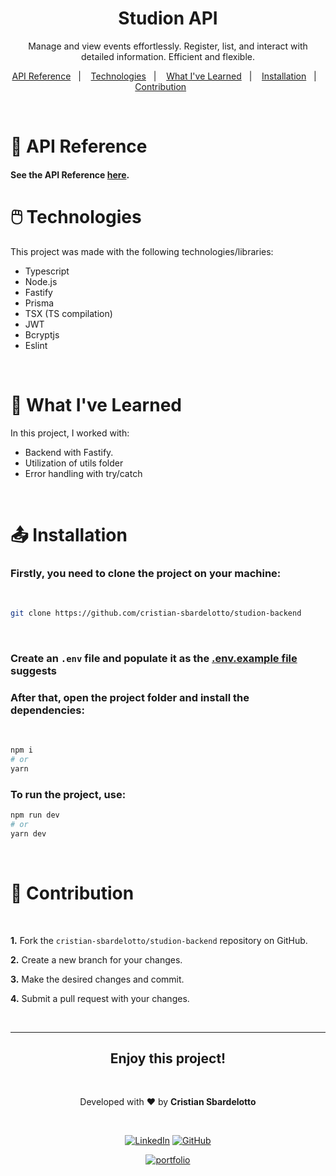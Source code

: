 <h1 align="center"> Studion API </h1>

<p align="center">
Manage and view events effortlessly. Register, list, and interact with detailed information. Efficient and flexible.
</p>

<p align="center">
  <a href="#api-reference">API Reference</a>&nbsp;&nbsp;&nbsp;|&nbsp;&nbsp;&nbsp;
  <a href="#technologies">Technologies</a>&nbsp;&nbsp;&nbsp;|&nbsp;&nbsp;&nbsp;
  <a href="#learning">What I've Learned</a>&nbsp;&nbsp;&nbsp;|&nbsp;&nbsp;&nbsp;
  <a href="#installation">Installation</a>&nbsp;&nbsp;&nbsp;|&nbsp;&nbsp;&nbsp;
  <a href="#contribution">Contribution</a>&nbsp;&nbsp;&nbsp;&nbsp;&nbsp;&nbsp;
</p>

<br>

<h1 id='api-reference'>📃 API Reference</h1>

#### See the API Reference [here](./API.md).

<h1 id='technologies'>🖱️ Technologies</h2>

<p>This project was made with the following technologies/libraries:</p>

- Typescript
- Node.js
- Fastify
- Prisma
- TSX (TS compilation)
- JWT
- Bcryptjs
- Eslint

<br />

<h1 id='learning'>🧠 What I've Learned</h2>

<p>In this project, I worked with:</p>

- Backend with Fastify.
- Utilization of utils folder
- Error handling with try/catch

<br />

<h1 id='installation'>📤 Installation</h1>

<h3>Firstly, you need to <strong>clone the project</strong> on your machine:</h3>
<br />

```bash
git clone https://github.com/cristian-sbardelotto/studion-backend
```

<br />

### Create an `.env` file and populate it as the [.env.example file](./.env.example) suggests

<h3>After that, open the project folder and <strong>install the dependencies:</strong></h3>

<br />

```bash
npm i
# or
yarn
```

<h3>To <strong>run the project</strong>, use:</h3>

```bash
npm run dev
# or
yarn dev
```

<br/>

<h1 id='contribution'>🤝 Contribution</h1>

<br />

**1.** Fork the `cristian-sbardelotto/studion-backend` repository on GitHub.

**2.** Create a new branch for your changes.

**3.** Make the desired changes and commit.

**4.** Submit a pull request with your changes.

<br />

---

<div align='center'>

<h2 align='center'>Enjoy this project!</h2>

<br />

Developed with ❤️ by <strong>Cristian Sbardelotto</strong>

<br />

[![LinkedIn](https://img.shields.io/badge/linkedin-%230077B5.svg?style=for-the-badge&logo=linkedin&logoColor=white)](https://www.linkedin.com/in/cristian-k-sbardelotto/)
[![GitHub](https://img.shields.io/badge/github-%23121011.svg?style=for-the-badge&logo=github&logoColor=white)](https://github.com/cristian-sbardelotto)

[![portfolio](https://img.shields.io/badge/my_portfolio-000?style=for-the-badge&logo=ko-fi&logoColor=white)](https://portfolio-chi-lemon-51.vercel.app)

</div>
